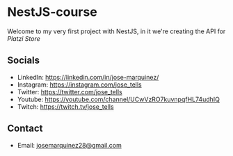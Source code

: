 # NestJS-course

Welcome to my very first project with NestJS, in it we're creating the API for _Platzi Store_

## Socials
 - LinkedIn: https://linkedin.com/in/jose-marquinez/
 - Instagram: https://instagram.com/jose_tells
 - Twitter: https://twitter.com/jose_tells
 - Youtube: https://youtube.com/channel/UCwVzRO7kuvnpqfHL74udhIQ
 - Twitch: https://twitch.tv/jose_tells

## Contact
 - Email: josemarquinez28@gmail.com
